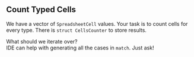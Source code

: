 ﻿## Count Typed Cells

We have a vector of `SpreadsheetCell` values. Your task is to count cells for every type.
There is `struct CellsCounter` to store results.

<div class="hint">What should we iterate over?</div>

<div class="hint">IDE can help with generating all the cases in <code>match</code>. Just ask!</div>